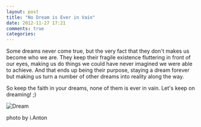 ```yaml
---
layout: post
title: "No Dream is Ever in Vain"
date: 2012-11-27 17:21
comments: true
categories: 
---
```

Some dreams never come true, but the very fact that they don't makes us become who we are. They keep their fragile existence fluttering in front of our eyes, making us do things we could have never imagined we were able to achieve. And that ends up being their purpose, staying a dream forever but making us turn a number of other dreams into reality along the way.
 
So keep the faith in your dreams, none of them is ever in vain. Let's keep on dreaming! ;)

![Dream](https://dl.dropbox.com/u/3886907/miau/dream.jpg)

photo by i.Anton

